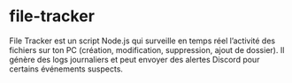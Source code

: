 # file-tracker
File Tracker est un script Node.js qui surveille en temps réel l’activité des fichiers sur ton PC (création, modification, suppression, ajout de dossier). Il génère des logs journaliers et peut envoyer des alertes Discord pour certains événements suspects.
